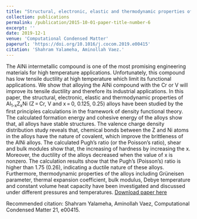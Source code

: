 ```yaml
---
title: "Structural, electronic, elastic and thermodynamic properties of Al<sub>1-x</sub>Z<sub>x</sub>Ni (Z= Cr, V and x= 0, 0.125, 0.25) alloys: First-principle calculations"
collection: publications
permalink: /publication/2015-10-01-paper-title-number-6
excerpt: ''
date: 2019-12-1
venue: 'Computational Condensed Matter'
paperurl: 'https://doi.org/10.1016/j.cocom.2019.e00415'
citation: 'Shahram Yalameha, Aminollah Vaez.'
---
```

The AlNi intermetallic compound is one of the most promising engineering materials for high temperature applications. Unfortunately, this compound has low tensile ductility at high temperature which limit its functional applications. We show that alloying the AlNi compound with the Cr or V will improve its tensile ductility and therefore its industrial applications. In this paper, the structural, electronic, elastic and thermodynamic properties of Al<sub>1-x</sub>Z<sub>x</sub>Ni (Z = Cr, V and x = 0, 0.125, 0.25) alloys have been studied by the first principles calculations in the framework of density functional theory. The calculated formation energy and cohesive energy of the alloys show that, all alloys have stable structures. The valence charge density distribution study reveals that, chemical bonds between the Z and Ni atoms in the alloys have the nature of covalent, which improve the brittleness of the AlNi alloys. The calculated Pugh’s ratio (or the Poisson’s ratio), shear and bulk modules show that, the increasing of hardness by increasing the x. Moreover, the ductility of the alloys decreased when the value of x is nonzero. The calculation results show that the Pugh’s (Poisson’s) ratio is higher than 1.75 (0.26), indicating a ductile nature of these alloys. Furthermore, thermodynamic properties of the alloys including Grüneisen parameter, thermal expansion coefficient, bulk modulus, Debye temperature and constant volume heat capacity have been investigated and discussed under different pressures and temperatures.
[Download paper here](https://doi.org/10.1016/j.cocom.2019.e00415)

Recommended citation: Shahram Yalameha, Aminollah Vaez, Computational Condensed Matter 21, e00415.
